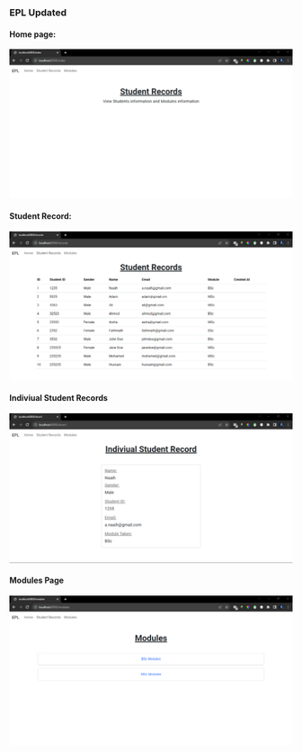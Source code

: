 ### EPL Updated

#### Home page:
![image](home.png)

#### Student Record:
![image](s-records.png)

#### Indiviual Student Records
![image](i-s-records.png)

#### Modules Page
![image](modules.png)
